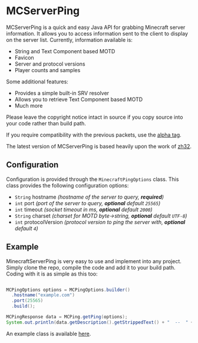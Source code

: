 MCServerPing
===================

MCServerPing is a quick and easy Java API for grabbing Minecraft server information. It allows you to access information sent to the client to display on the server list. Currently, information available is:

 * String and Text Component based MOTD 
 * Favicon
 * Server and protocol versions
 * Player counts and samples
 
Some additional features:

 * Provides a simple built-in SRV resolver
 * Allows you to retrieve Text Component based MOTD
 * Much more

Please leave the copyright notice intact in source if you copy source into your code rather than build path.

If you require compatibility with the previous packets, use the [alpha tag](https://github.com/jamietech/MinecraftServerPing/releases/tag/alpha).

The latest version of MCServerPing is based heavily upon the work of [zh32](https://gist.github.com/zh32/7190955).

## Configuration
Configuration is provided through the `MinecraftPingOptions` class. This class provides the following configuration options:

 * `String` hostname *(hostname of the server to query, **required**)*
 * `int` port *(port of the server to query, **optional** default `25565`)*
 * `int` timeout *(socket timeout in ms, **optional** default `2000`)*
 * `String` charset *(charset for MOTD byte->string, **optional** default `UTF-8`)*
 * `int` protocolVersion *(protocol version to ping the server with, **optional** default `4`)*

## Example

MinecraftServerPing is very easy to use and implement into any project. Simply clone the repo, compile the code and add it to your build path. Coding with it is as simple as this too:

```java

MCPingOptions options = MCPingOptions.builder()
  .hostname("example.com")
  .port(25565)
  .build();

MCPingResponse data = MCPing.getPing(options);      
System.out.println(data.getDescription().getStrippedText() + "  --  " + data.getPlayers().getOnline() + "/" + data.getPlayers().getMax());

```

An example class is available [here](https://github.com/lucaazalim/MCServerPing/blob/master/src/main/java/br/com/azalim/mcserverping/examples/MCPingExample.java).
